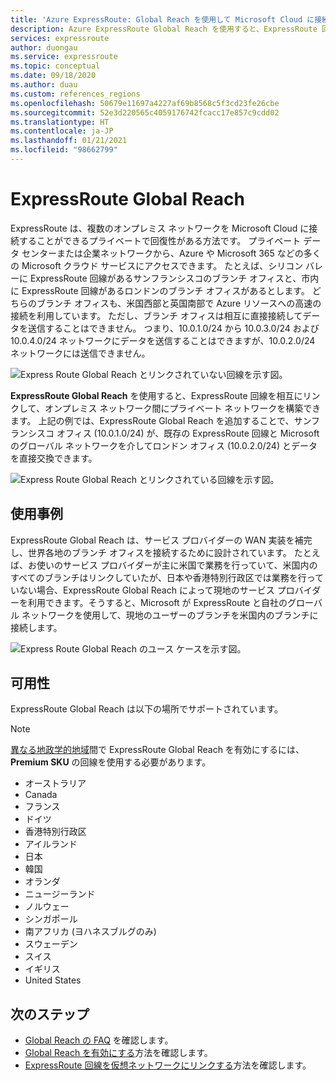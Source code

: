 ```yaml
---
title: 'Azure ExpressRoute: Global Reach を使用して Microsoft Cloud に接続する'
description: Azure ExpressRoute Global Reach を使用すると、ExpressRoute 回線を相互にリンクして、オンプレミス ネットワーク間にプライベート ネットワークを構築できます。その方法について説明します。
services: expressroute
author: duongau
ms.service: expressroute
ms.topic: conceptual
ms.date: 09/18/2020
ms.author: duau
ms.custom: references_regions
ms.openlocfilehash: 50679e11697a4227af69b8568c5f3cd23fe26cbe
ms.sourcegitcommit: 52e3d220565c4059176742fcacc17e857c9cdd02
ms.translationtype: HT
ms.contentlocale: ja-JP
ms.lasthandoff: 01/21/2021
ms.locfileid: "98662799"
---
```

# <a name="expressroute-global-reach"></a>ExpressRoute Global Reach
ExpressRoute は、複数のオンプレミス ネットワークを Microsoft Cloud に接続することができるプライベートで回復性がある方法です。 プライベート データ センターまたは企業ネットワークから、Azure や Microsoft 365 などの多くの Microsoft クラウド サービスにアクセスできます。 たとえば、シリコン バレーに ExpressRoute 回線があるサンフランシスコのブランチ オフィスと、市内に ExpressRoute 回線があるロンドンのブランチ オフィスがあるとします。 どちらのブランチ オフィスも、米国西部と英国南部で Azure リソースへの高速の接続を利用しています。 ただし、ブランチ オフィスは相互に直接接続してデータを送信することはできません。 つまり、10.0.1.0/24 から 10.0.3.0/24 および 10.0.4.0/24 ネットワークにデータを送信することはできますが、10.0.2.0/24 ネットワークには送信できません。

![Express Route Global Reach とリンクされていない回線を示す図。][1]

**ExpressRoute Global Reach** を使用すると、ExpressRoute 回線を相互にリンクして、オンプレミス ネットワーク間にプライベート ネットワークを構築できます。 上記の例では、ExpressRoute Global Reach を追加することで、サンフランシスコ オフィス (10.0.1.0/24) が、既存の ExpressRoute 回線と Microsoft のグローバル ネットワークを介してロンドン オフィス (10.0.2.0/24) とデータを直接交換できます。 

![Express Route Global Reach とリンクされている回線を示す図。][2]

## <a name="use-case"></a>使用事例
ExpressRoute Global Reach は、サービス プロバイダーの WAN 実装を補完し、世界各地のブランチ オフィスを接続するために設計されています。 たとえば、お使いのサービス プロバイダーが主に米国で業務を行っていて、米国内のすべてのブランチはリンクしていたが、日本や香港特別行政区では業務を行っていない場合、ExpressRoute Global Reach によって現地のサービス プロバイダーを利用できます。そうすると、Microsoft が ExpressRoute と自社のグローバル ネットワークを使用して、現地のユーザーのブランチを米国内のブランチに接続します。

![Express Route Global Reach のユース ケースを示す図。][3]

## <a name="availability"></a>可用性 
ExpressRoute Global Reach は以下の場所でサポートされています。 

> [!NOTE] 
> [異なる地政学的地域](expressroute-locations-providers.md#locations)間で ExpressRoute Global Reach を有効にするには、**Premium SKU** の回線を使用する必要があります。

* オーストラリア
* Canada
* フランス
* ドイツ
* 香港特別行政区
* アイルランド
* 日本
* 韓国
* オランダ
* ニュージーランド
* ノルウェー
* シンガポール
* 南アフリカ (ヨハネスブルグのみ)
* スウェーデン
* スイス
* イギリス
* United States

## <a name="next-steps"></a>次のステップ
- [Global Reach の FAQ](expressroute-faqs.md#globalreach) を確認します。
- [Global Reach を有効にする](expressroute-howto-set-global-reach.md)方法を確認します。
- [ExpressRoute 回線を仮想ネットワークにリンクする](expressroute-howto-linkvnet-arm.md)方法を確認します。

<!--Image References-->
[1]: ./media/expressroute-global-reach/1.png "Global Reach なしの図"
[2]: ./media/expressroute-global-reach/2.png "Global Reach ありの図"
[3]: ./media/expressroute-global-reach/3.png "Global Reach のユース ケース"
